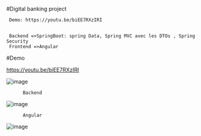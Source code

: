 #Digital banking project

     Demo: https://youtu.be/biEE7RXzIRI
          
        
     Backend =>SpringBoot: spring Data, Spring MVC avec les DTOs , Spring Security
     Frontend =>Angular

#Demo

https://youtu.be/biEE7RXzIRI

![image](https://user-images.githubusercontent.com/74269857/169173342-09eb87e9-a0bc-467d-95e3-59e114bba291.png)

          Backend
![image](https://user-images.githubusercontent.com/74269857/170901671-105d3557-c995-4f48-a9b5-90b884de5a0e.png)


          Angular
![image](https://user-images.githubusercontent.com/74269857/170901609-bcfaaec0-d577-4be7-9269-8bad5e86202e.png)

